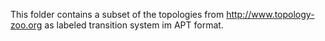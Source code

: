 This folder contains a subset of the topologies from http://www.topology-zoo.org as labeled transition system im APT format.
